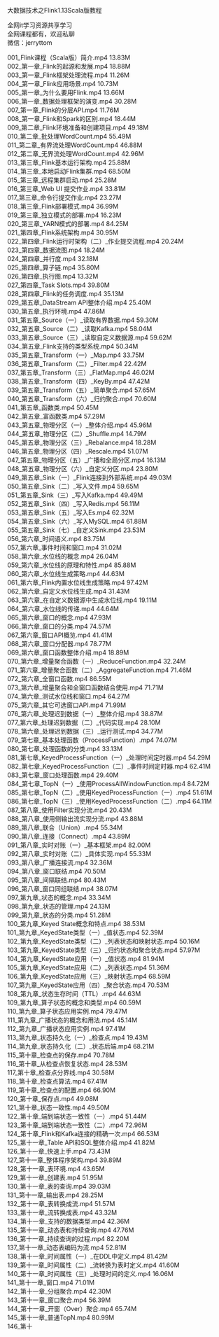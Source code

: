大数据技术之Flink1.13Scala版教程

全网it学习资源共享学习<br>全网课程都有，欢迎私聊<br>微信：jerryttom<br>

001_Flink课程（Scala版）简介.mp4 13.83M<br> 002_第一章_Flink的起源和发展.mp4 18.88M<br> 003_第一章_Flink框架处理流程.mp4 11.26M<br> 004_第一章_Flink应用场景.mp4 10.73M<br> 005_第一章_为什么要用Flink.mp4 13.66M<br> 006_第一章_数据处理框架的演变.mp4 30.28M<br> 007_第一章_Flink的分层API.mp4 11.76M<br> 008_第一章_Flink和Spark的区别.mp4 18.44M<br> 009_第二章_Flink环境准备和创建项目.mp4 49.18M<br> 010_第二章_批处理WordCount.mp4 55.49M<br> 011_第二章_有界流处理WordCount.mp4 46.88M<br> 012_第二章_无界流处理WordCount.mp4 42.96M<br> 013_第三章_Flink基本运行架构.mp4 25.88M<br> 014_第三章_本地启动Flink集群.mp4 68.50M<br> 015_第三章_远程集群启动.mp4 25.28M<br> 016_第三章_Web UI 提交作业.mp4 33.81M<br> 017_第三章_命令行提交作业.mp4 23.27M<br> 018_第三章_Flink部署模式.mp4 36.99M<br> 019_第三章_独立模式的部署.mp4 16.23M<br> 020_第三章_YARN模式的部署.mp4 84.25M<br> 021_第四章_Flink系统架构.mp4 30.95M<br> 022_第四章_Flink运行时架构（二）_作业提交流程.mp4 20.24M<br> 023_第四章_数据流图.mp4 18.24M<br> 024_第四章_并行度.mp4 32.18M<br> 025_第四章_算子链.mp4 35.80M<br> 026_第四章_执行图.mp4 13.32M<br> 027_第四章_Task Slots.mp4 39.80M<br> 028_第四章_Flink的任务调度.mp4 35.13M<br> 029_第五章_DataStream API整体介绍.mp4 25.40M<br> 030_第五章_执行环境.mp4 47.86M<br> 031_第五章_Source（一）_读取有界数据.mp4 59.30M<br> 032_第五章_Source（二）_读取Kafka.mp4 58.04M<br> 033_第五章_Source（三）_读取自定义数据源.mp4 59.62M<br> 034_第五章_Flink支持的类型系统.mp4 50.34M<br> 035_第五章_Transform（一）_Map.mp4 33.75M<br> 036_第五章_Transform（二）_Filter.mp4 22.42M<br> 037_第五章_Transform（三）_FlatMap.mp4 46.02M<br> 038_第五章_Transform（四）_KeyBy.mp4 47.42M<br> 039_第五章_Transform（五）_简单聚合.mp4 57.65M<br> 040_第五章_Transform（六）_归约聚合.mp4 70.60M<br> 041_第五章_函数类.mp4 50.45M<br> 042_第五章_富函数类.mp4 57.29M<br> 043_第五章_物理分区（一）_整体介绍.mp4 45.96M<br> 044_第五章_物理分区（二）_Shuffle.mp4 14.79M<br> 045_第五章_物理分区（三）_Rebalance.mp4 18.28M<br> 046_第五章_物理分区（四）_Rescale.mp4 51.07M<br> 047_第五章_物理分区（五）_广播和全局分区.mp4 16.13M<br> 048_第五章_物理分区（六）_自定义分区.mp4 23.80M<br> 049_第五章_Sink（一）_Flink连接到外部系统.mp4 49.03M<br> 050_第五章_Sink（二）_写入文件.mp4 59.65M<br> 051_第五章_Sink（三）_写入Kafka.mp4 49.49M<br> 052_第五章_Sink（四）_写入Redis.mp4 56.11M<br> 053_第五章_Sink（五）_写入Es.mp4 62.32M<br> 054_第五章_Sink（六）_写入MySQL.mp4 61.88M<br> 055_第五章_Sink（七）_自定义Sink.mp4 23.53M<br> 056_第六章_时间语义.mp4 83.75M<br> 057_第六章_事件时间和窗口.mp4 31.02M<br> 058_第六章_水位线的概念.mp4 26.04M<br> 059_第六章_水位线的原理和特性.mp4 85.88M<br> 060_第六章_水位线生成策略.mp4 44.63M<br> 061_第六章_Flink内置水位线生成策略.mp4 97.42M<br> 062_第六章_自定义水位线生成.mp4 31.43M<br> 063_第六章_在自定义数据源中生成水位线.mp4 19.11M<br> 064_第六章_水位线的传递.mp4 44.64M<br> 065_第六章_窗口的概念.mp4 47.93M<br> 066_第六章_窗口的分类.mp4 74.57M<br> 067_第六章_窗口API概览.mp4 41.41M<br> 068_第六章_窗口分配器.mp4 78.77M<br> 069_第六章_窗口函数整体介绍.mp4 18.89M<br> 070_第六章_增量聚合函数（一）_ReduceFunction.mp4 32.24M<br> 071_第六章_增量聚合函数（二）_AggregateFunction.mp4 71.46M<br> 072_第六章_全窗口函数.mp4 86.55M<br> 073_第六章_增量聚合和全窗口函数结合使用.mp4 71.71M<br> 074_第六章_测试水位线和窗口.mp4 64.27M<br> 075_第六章_其它可选窗口API.mp4 71.99M<br> 076_第六章_处理迟到数据（一）_整体介绍.mp4 38.87M<br> 077_第六章_处理迟到数据（二）_代码实现.mp4 28.10M<br> 078_第六章_处理迟到数据（三）_运行测试.mp4 34.77M<br> 079_第七章_基本处理函数（ProcessFunction）.mp4 74.07M<br> 080_第七章_处理函数的分类.mp4 33.13M<br> 081_第七章_KeyedProcessFunction（一）_处理时间定时器.mp4 54.29M<br> 082_第七章_KeyedProcessFunction（二）_事件时间定时器.mp4 62.41M<br> 083_第七章_窗口处理函数.mp4 29.40M<br> 084_第七章_TopN（一）_使用ProcessAllWindowFunction.mp4 84.72M<br> 085_第七章_TopN（二）_使用KeyedProcessFunction（一）.mp4 51.61M<br> 086_第七章_TopN（三）_使用KeyedProcessFunction（二）.mp4 64.11M<br> 087_第八章_使用Filter实现分流.mp4 20.43M<br> 088_第八章_使用侧输出流实现分流.mp4 43.88M<br> 089_第八章_联合（Union）.mp4 55.34M<br> 090_第八章_连接（Connect）.mp4 43.89M<br> 091_第八章_实时对账（一）_基本框架.mp4 82.00M<br> 092_第八章_实时对账（二）_具体实现.mp4 55.33M<br> 093_第八章_广播连接流.mp4 32.36M<br> 094_第八章_窗口联结.mp4 70.50M<br> 095_第八章_间隔联结.mp4 80.43M<br> 096_第八章_窗口同组联结.mp4 38.07M<br> 097_第九章_状态的概念.mp4 33.34M<br> 098_第九章_状态的管理.mp4 24.13M<br> 099_第九章_状态的分类.mp4 51.28M<br> 100_第九章_Keyed State概念和特点.mp4 38.53M<br> 101_第九章_KeyedState类型（一）_值状态.mp4 52.39M<br> 102_第九章_KeyedState类型（二）_列表状态和映射状态.mp4 50.16M<br> 103_第九章_KeyedState类型（三）_归约状态和聚合状态.mp4 57.97M<br> 104_第九章_KeyedState应用（一）_值状态.mp4 81.94M<br> 105_第九章_KeyedState应用（二）_列表状态.mp4 51.36M<br> 106_第九章_KeyedState应用（三）_映射状态.mp4 68.59M<br> 107_第九章_KeyedState应用（四）_聚合状态.mp4 70.53M<br> 108_第九章_状态生存时间（TTL）.mp4 44.63M<br> 109_第九章_算子状态的概念和类型.mp4 60.59M<br> 110_第九章_算子状态应用实例.mp4 79.47M<br> 111_第九章_广播状态的概念和用法.mp4 45.14M<br> 112_第九章_广播状态应用实例.mp4 97.41M<br> 113_第九章_状态持久化（一）_检查点.mp4 19.43M<br> 114_第九章_状态持久化（二）_状态后端.mp4 68.21M<br> 115_第十章_检查点的保存.mp4 70.78M<br> 116_第十章_从检查点恢复状态.mp4 28.53M<br> 117_第十章_检查点分界线.mp4 30.58M<br> 118_第十章_检查点算法.mp4 67.41M<br> 119_第十章_检查点的配置.mp4 66.90M<br> 120_第十章_保存点.mp4 49.08M<br> 121_第十章_状态一致性.mp4 49.50M<br> 122_第十章_端到端状态一致性（一）.mp4 51.44M<br> 123_第十章_端到端状态一致性（二）.mp4 72.96M<br> 124_第十章_Flink和Kafka连接的精确一次.mp4 66.53M<br> 125_第十一章_Table API和SQL整体介绍.mp4 41.82M<br> 126_第十一章_快速上手.mp4 73.43M<br> 127_第十一章_整体程序架构.mp4 39.89M<br> 128_第十一章_表环境.mp4 43.65M<br> 129_第十一章_创建表.mp4 51.95M<br> 130_第十一章_表的查询.mp4 39.03M<br> 131_第十一章_输出表.mp4 28.25M<br> 132_第十一章_表转换成流.mp4 51.57M<br> 133_第十一章_流转换成表.mp4 43.32M<br> 134_第十一章_支持的数据类型.mp4 42.36M<br> 135_第十一章_动态表和持续查询.mp4 47.76M<br> 136_第十一章_持续查询的过程.mp4 82.20M<br> 137_第十一章_动态表编码为流.mp4 52.81M<br> 138_第十一章_时间属性（一）_在DDL中定义.mp4 81.42M<br> 139_第十一章_时间属性（二）_流转换为表时定义.mp4 41.60M<br> 140_第十一章_时间属性（三）_处理时间的定义.mp4 16.06M<br> 141_第十一章_窗口.mp4 71.01M<br> 142_第十一章_分组聚合.mp4 42.30M<br> 143_第十一章_窗口聚合.mp4 56.39M<br> 144_第十一章_开窗（Over）聚合.mp4 65.74M<br> 145_第十一章_普通TopN.mp4 80.99M<br> 146_第十